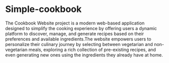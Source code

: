 # Simple-cookbook
The Cookbook Website project is a modern web-based application designed to simplify the cooking experience by offering users a dynamic platform to discover, manage, and generate recipes based on their preferences and available ingredients.The website empowers users to personalize their culinary journey
by selecting between vegetarian and non-vegetarian meals, exploring a rich collection of pre-existing
recipes, and even generating new ones using the ingredients they already have at home.
